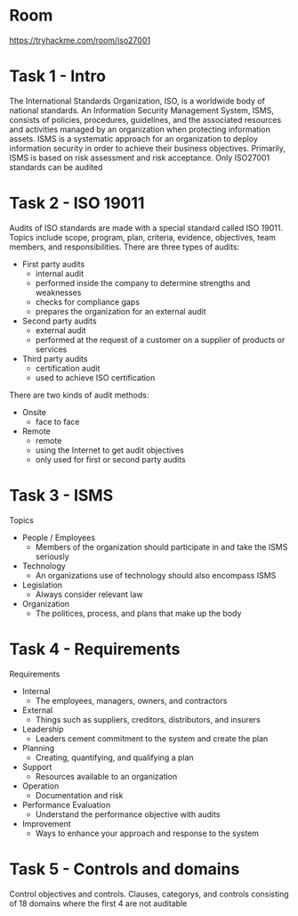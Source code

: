 # Room
https://tryhackme.com/room/iso27001

# Task 1 - Intro
The International Standards Organization, ISO, is a worldwide body of national standards.  An Information Security Management System, ISMS, consists of policies, procedures, guidelines, and the associated resources and activities managed by an organization when protecting information assets.  ISMS is a systematic approach for an organization to deploy information security in order to achieve their business objectives.  Primarily, ISMS is based on risk assessment and risk acceptance.  Only ISO27001 standards can be audited

# Task 2 - ISO 19011
Audits of ISO standards are made with a special standard called ISO 19011.  Topics include scope, program, plan, criteria, evidence, objectives, team members, and responsibilities.  There are three types of audits:

* First party audits
  * internal audit
  * performed inside the company to determine strengths and weaknesses
  * checks for compliance gaps
  * prepares the organization for an external audit
* Second party audits
  * external audit
  * performed at the request of a customer on a supplier of products or services
* Third party audits
  * certification audit
  * used to achieve ISO certification

There are two kinds of audit methods:
* Onsite
  * face to face
* Remote
  * remote
  * using the Internet to get audit objectives
  * only used for first or second party audits

# Task 3 - ISMS
Topics
* People / Employees
  * Members of the organization should participate in and take the ISMS seriously
* Technology  
  * An organizations use of technology should also encompass ISMS
* Legislation
  * Always consider relevant law
* Organization
  * The politices, process, and plans that make up the body

# Task 4 - Requirements
Requirements
* Internal
  * The employees, managers, owners, and contractors
* External
  * Things such as suppliers, creditors, distributors, and insurers
* Leadership
  * Leaders cement commitment to the system and create the plan
* Planning
  * Creating, quantifying, and qualifying a plan
* Support
  * Resources available to an organization
* Operation
  * Documentation and risk
* Performance Evaluation
  * Understand the performance objective with audits
* Improvement
  * Ways to enhance your approach and response to the system

# Task 5 - Controls and domains
Control objectives and controls.  Clauses, categorys, and controls consisting of 18 domains where the first 4 are not auditable